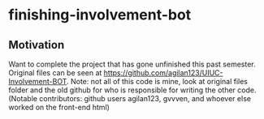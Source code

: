 # finishing-involvement-bot

## Motivation

Want to complete the project that has gone unfinished this past semester.
Original files can be seen at https://github.com/agilan123/UIUC-Involvement-BOT.
Note: not all of this code is mine, look at original files folder and the old github for who is responsible for writing the other code. (Notable contributors: github users agilan123, gvvven, and whoever else worked on the front-end html)
